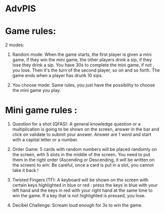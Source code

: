 # AdvPIS

# Game rules:

2 modes:
1) Random mode:
  When the game starts, the first player is given a mini game, if they win the mini game, the other players drink a sip, if they lose they drink a sip. You have 30s to complete the mini game, if not , you lose.
  Then it's the turn of the second player, so on and so forth.
  The game ends when a player has drunk 10 sips.

2) You choose mode:
  Same rules, you just have the possibility to choose the mini game you play.


# Mini game rules :

1) Question for a shot (QFAS):
  A general knowledge question or a multiplication is going to be shown on the screen, answer in the bar and click on validate to submit your answer.
  Answer are 1 word and start with a capital letter or a number.

2) Order Game:
  5 cards with random numbers will be placed randomly on the screen, with 5 slots in the middle of the screen. You need to put them in the right order (Ascending or Descending, it will be written on the screen) to win.
  Be careful, once a card is put in a slot, you cannot take it back !

3) Twisted Fingers (TF):
   A keyboard will be shown on the screen with certain keys highlighted in blue or red : press the keys in blue with your left hand and the keys in red with your right hand at the same time to win the game.
   If a key that is not highlighted is pressed, you lose.
   
4) Decibel Challenge:
   Scream loud enough for 3s to win the game.  

